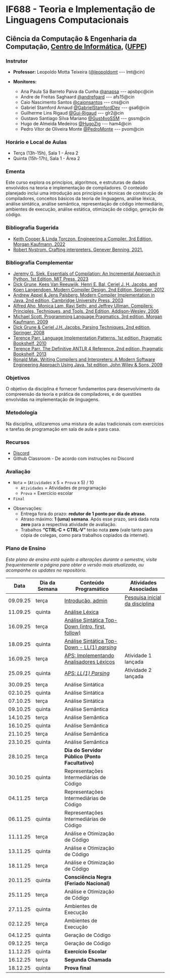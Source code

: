 # IF688 - Teoria e Implementação de Linguagens Computacionais

## Ciência da Computação & Engenharia da Computação, [Centro de Informática](http://www.cin.ufpe.br), ([UFPE](http://www.ufpe.br))

### Instrutor

* **Professor:** Leopoldo Motta Teixeira ([@leopoldomt](https://github.com/leopoldomt) --- lmt@cin)

* **Monitores:** 
  - Ana Paula Sá Barreto Paiva da Cunha	[@anapsa](https://github.com/anapsa) --- apsbpc@cin
  - Andre de Freitas Saghaard	[@andrefgard](https://github.com/andrefgard) --- afs15@cin
  - Caio Nascimento Santos	[@caionsantos](https://github.com/caionsantos) --- cns@cin
  - Gabriel Stamford Arnaud	[@GabrielStamfordDev](https://github.com/GabrielStamfordDev) --- gsa6@cin
  - Guilherme Lins Rigaud	[@Gui-Rigaud](https://github.com/Gui-Rigaud) --- glr2@cin
  - Gustavo Santiago Silva Mariano [@Gust4voSSM](https://github.com/Gust4voSSM) --- gssm@cin
  - Hugo de Almeida Medeiros [@HugoZig](https://github.com/HugoZig) --- ham4@cin
  - Pedro Vítor de Oliveira Monte [@PedroMonte](https://github.com/PedroMonte) --- pvom@cin

### Horário e Local de Aulas

* Terça (13h-15h), Sala 1 - Área 2
* Quinta (15h-17h), Sala 1 - Área 2

### Ementa

Este curso explora os princípios, algoritmos, e estruturas de dados envolvidos na teoria e implementação de compiladores. 
O conteúdo planejado inclui uma introdução aos princípios e técnicas de construção de compiladores, conceitos básicos da teoria de linguagens, análise léxica, análise sintática, análise semântica, representação de código intermediário, ambientes de execução, análise estática, otimização de código, geração de código.

### Bibliografia Sugerida

- [Keith Cooper & Linda Torczon. Engineering a Compiler. 3rd Edition, Morgan Kaufmann, 2022](https://shop.elsevier.com/books/engineering-a-compiler/cooper/978-0-12-815412-0)
- [Robert Nystrom. Crafting interpreters. Genever Benning, 2021.](https://craftinginterpreters.com/)

### Bibliografia Complementar
- [Jeremy G. Siek. Essentials of Compilation: An Incremental Approach in Python. 1st Edition, MIT Press, 2023](https://mitpress.mit.edu/9780262048248/essentials-of-compilation/)
- [Dick Grune, Kees Van Reeuwijk, Henri E. Bal, Ceriel J. H. Jacobs, and Koen Langendoen. Modern Compiler Design. 2nd Edition, Springer, 2012](https://dickgrune.com/Books/MCD_2nd_Edition/)
- [Andrew Appel & Jens Palsberg. Modern Compiler Implementation in Java. 2nd edition, Cambridge University Press, 2003](https://www.cs.princeton.edu/~appel/modern/java/)
- [Alfred Aho, Monica Lam, Ravi Sethi, and Jeffrey Ullman. Compilers: Principles, Techniques, and Tools. 2nd Edition, Addison-Wesley, 2006](http://dragonbook.stanford.edu)
- [Michael Scott. Programming Language Pragmatics. 3rd edition, Morgan Kaufmann, 2009](https://www.cs.rochester.edu/u/scott/pragmatics/3e/)
- [Dick Grune & Ceriel J.H. Jacobs. Parsing Techniques. 2nd edition, Springer, 2008](https://dickgrune.com/Books/PTAPG_2nd_Edition/)
- [Terence Parr. Language Implementation Patterns. 1st edition, Pragmatic Bookshelf, 2010](https://pragprog.com/book/tpdsl/language-implementation-patterns)
- [Terence Parr. The Definitive ANTLR 4 Reference. 2nd edition, Pragmatic Bookshelf, 2013](https://pragprog.com/book/tpantlr2/the-definitive-antlr-4-reference)
- [Ronald Mak. Writing Compilers and Interpreters: A Modern Software Engineering Approach Using Java. 1st edition, John Wiley & Sons, 2009](http://www.wiley.com/WileyCDA/WileyTitle/productCd-0470177071.html)

### Objetivos

O objetivo da disciplina é fornecer fundamentos para desenvolvimento da compreensão da teoria e prática de compiladores, e de questões envolvidas na implementação de linguagens.

### Metodologia

Na disciplina, utilizaremos uma mistura de aulas tradicionais com exercícios e tarefas de programação em sala de aula e para casa. 

### Recursos

- [Discord](https://discord.gg/P4mndZ3r)
- Github Classroom - De acordo com instruções no Discord


### Avaliação

* `Nota` = (`Atividades` x 5 + `Prova` x 5) / 10 
  * `Atividades` = Atividades de programação
  * `Prova` = Exercício escolar
* `Final`

- Observações:
  - Entrega fora do prazo: **redutor de 1 ponto por dia de atraso**. 
  - Atraso máximo: **1 (uma) semana**. Após esse prazo, será dada nota **zero** para a respectiva atividade de avaliação.
  - Trabalhos **“CTRL-C + CTRL-V”** terão nota **zero** (vale tanto para cópia de colegas, como para trabalhos copiados da internet).

### Plano de Ensino

*Este plano de ensino está sujeito a alterações durante o semestre, visite frequentemente a página para obter a versão mais atualizada, ou acompanhe os updates no repositório.*

| Data     | Dia da Semana | Conteúdo Programático | Atividades Associadas |
|----------|---------------|-----------------------|-----------------------|
| 09.09.25 | terça         | [Introdução, admin](2025-09-09.md)                           | [Pesquisa inicial da disciplina](https://forms.gle/ydz8Ljx9nMrVFrz46) | 
| 11.09.25 | quinta        | [Análise Léxica](2025-09-11.md) |                       |
| 16.09.25 | terça         | [Análise Sintática Top-Down (intro, first, follow)](2025-09-16.md) |   |
| 18.09.25 | quinta        | [Análise Sintática Top-Down - LL(1) _parsing_](2025-09-18.md) |                       |
| 16.09.25 | terça         | [APS: Implementando Analisadores Léxicos](https://classroom.github.com/a/xG7wXD0l) |  Atividade 1 lançada |
| 25.09.25 | quinta        | [APS: _LL(1) Parsing_](#) | Atividade 2 lançada |
| 30.09.25 | terça         | Análise Sintática |                       |
| 02.10.25 | quinta        | Análise Sintática |                       |
| 07.10.25 | terça         | Análise Sintática |                       |
| 09.10.25 | quinta        | Análise Semântica |                       |
| 14.10.25 | terça         | Análise Semântica |                       |
| 16.10.25 | quinta        | Análise Semântica |                       |
| 21.10.25 | terça         | Análise Semântica |                       |
| 23.10.25 | quinta        | Análise Semântica |                       |
| 28.10.25 | terça         | **Dia do Servidor Público (Ponto Facultativo)** |   |
| 30.10.25 | quinta        | Representações Intermediárias de Código |      |
| 04.11.25 | terça         | Representações Intermediárias de Código |      |
| 06.11.25 | quinta        | Representações Intermediárias de Código |      |
| 11.11.25 | terça         | Análise e Otimização de Código |    |
| 13.11.25 | quinta        | Análise e Otimização de Código |    |
| 18.11.25 | terça         | Análise e Otimização de Código |    |
| 20.11.25 | quinta        | **Consciência Negra (Feriado Nacional)** |       |
| 25.11.25 | terça         | Análise e Otimização de Código |    |
| 27.11.25 | quinta        | Ambientes de Execução |                       |
| 02.12.25 | terça         | Ambientes de Execução |                       |
| 04.12.25 | quinta        | Geração de Código     |                       |
| 09.12.25 | terça         | Geração de Código     |                       |
| 11.12.25 | quinta        | **Exercício Escolar** |                       |
| 16.12.25 | terça         | **Segunda Chamada**   |                       | 
| 18.12.25 | quinta        | **Prova final**       |                       |
